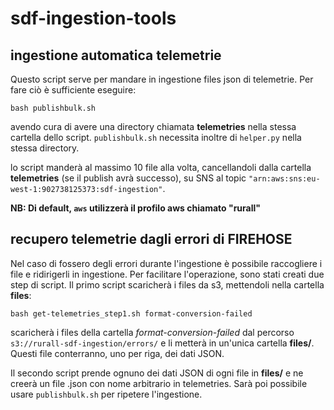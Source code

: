 # sdf-ingestion-tools

## ingestione automatica telemetrie

Questo script serve per mandare in ingestione files json di telemetrie. Per fare ciò è sufficiente eseguire:

`bash publishbulk.sh`

avendo cura di avere una directory chiamata **telemetries** nella stessa cartella dello script. `publishbulk.sh` necessita inoltre di `helper.py` nella stessa directory.

lo script manderà al massimo 10 file alla volta, cancellandoli dalla cartella **telemetries** (se il publish avrà successo), su SNS al topic `"arn:aws:sns:eu-west-1:902738125373:sdf-ingestion"`. 

**NB: Di default, `aws` utilizzerà il profilo aws chiamato "rurall"**

## recupero telemetrie dagli errori di FIREHOSE

Nel caso di fossero degli errori durante l'ingestione è possibile raccogliere i file e ridirigerli in ingestione.
Per facilitare l'operazione, sono stati creati due step di script.
Il primo script scaricherà i files da s3, mettendoli nella cartella **files**:

`bash get-telemetries_step1.sh format-conversion-failed`

scaricherà i files della cartella *format-conversion-failed* dal percorso `s3://rurall-sdf-ingestion/errors/` e li metterà in un'unica cartella **files/**. Questi file conterranno, uno per riga, dei dati JSON.

Il secondo script prende ognuno dei dati JSON di ogni file in **files/** e ne creerà un file .json con nome arbitrario in telemetries. Sarà poi possibile usare `publishbulk.sh` per ripetere l'ingestione.
